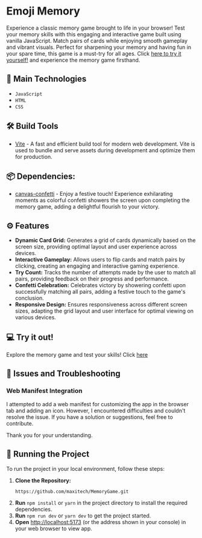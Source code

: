 # Emoji Memory
Experience a classic memory game brought to life in your browser! Test your memory skills with this engaging and interactive game built using vanilla JavaScript. Match pairs of cards while enjoying smooth gameplay and vibrant visuals. Perfect for sharpening your memory and having fun in your spare time, this game is a must-try for all ages. 
Click [here to try it yourself!](https://memoryproto.netlify.app/) and experience the memory game firsthand.


## 🚀 Main Technologies
* `JavaScript`
* `HTML`
* `CSS`

## 🛠️ Build Tools
* [Vite](https://vitejs.dev/) - A fast and efficient build tool for modern web development. Vite is used to bundle and serve assets during development and optimize them for production.

## 📦 Dependencies:
* [canvas-confetti](https://www.npmjs.com/package/canvas-confetti) - Enjoy a festive touch! Experience exhilarating moments as colorful confetti showers the screen upon completing the memory game, adding a delightful flourish to your victory. 

## :gear: Features 
- **Dynamic Card Grid:** Generates a grid of cards dynamically based on the screen size, providing optimal layout and user experience across devices.
- **Interactive Gameplay:** Allows users to flip cards and match pairs by clicking, creating an engaging and interactive gaming experience.
- **Try Count:** Tracks the number of attempts made by the user to match all pairs, providing feedback on their progress and performance.
- **Confetti Celebration:** Celebrates victory by showering confetti upon successfully matching all pairs, adding a festive touch to the game's conclusion.
- **Responsive Design:** Ensures responsiveness across different screen sizes, adapting the grid layout and user interface for optimal viewing on various devices.

## :computer: Try it out!
  Explore the memory game and test your skills! Click [here](https://memoryproto.netlify.app/)

## :bug: Issues and Troubleshooting

### Web Manifest Integration

I attempted to add a web manifest for customizing the app in the browser tab and adding an icon. However, I encountered difficulties and couldn't resolve the issue. If you have a solution or suggestions, feel free to contribute.

Thank you for your understanding.

## :vertical_traffic_light: Running the Project
To run the project in your local environment, follow these steps: 
1. **Clone the Repository:**
   ```bash
   https://github.com/maxitech/MemoryGame.git
2. **Run** `npm install` or `yarn` in the project directory to install the required dependencies.
3. **Run** `npm run dev` or `yarn dev` to get the project started.
4. **Open** [http://localhost:5173](http://localhost:5173) (or the address shown in your console) in your web browser to view app.
